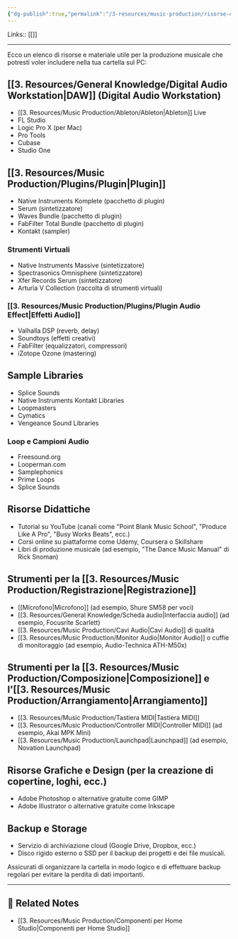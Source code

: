```yaml
---
{"dg-publish":true,"permalink":"/3-resources/music-production/risorse-e-materiale-utile-per-la-produzione-musicale/","tags":["note"]}
---
```


Links:: [[]]

---
Ecco un elenco di risorse e materiale utile per la produzione musicale che potresti voler includere nella tua cartella sul PC:

## [[3. Resources/General Knowledge/Digital Audio Workstation\|DAW]] (Digital Audio Workstation)

   - [[3. Resources/Music Production/Ableton/Ableton\|Ableton]] Live
   - FL Studio
   - Logic Pro X (per Mac)
   - Pro Tools
   - Cubase
   - Studio One

## [[3. Resources/Music Production/Plugins/Plugin\|Plugin]]

   - Native Instruments Komplete (pacchetto di plugin)
   - Serum (sintetizzatore)
   - Waves Bundle (pacchetto di plugin)
   - FabFilter Total Bundle (pacchetto di plugin)
   - Kontakt (sampler)

### Strumenti Virtuali

   - Native Instruments Massive (sintetizzatore)
   - Spectrasonics Omnisphere (sintetizzatore)
   - Xfer Records Serum (sintetizzatore)
   - Arturia V Collection (raccolta di strumenti virtuali)

### [[3. Resources/Music Production/Plugins/Plugin Audio Effect\|Effetti Audio]]

   - Valhalla DSP (reverb, delay)
   - Soundtoys (effetti creativi)
   - FabFilter (equalizzatori, compressori)
   - iZotope Ozone (mastering)

## Sample Libraries

   - Splice Sounds
   - Native Instruments Kontakt Libraries
   - Loopmasters
   - Cymatics
   - Vengeance Sound Libraries

### Loop e Campioni Audio

   - Freesound.org
   - Looperman.com
   - Samplephonics
   - Prime Loops
   - Splice Sounds

## Risorse Didattiche

   - Tutorial su YouTube (canali come "Point Blank Music School", "Produce Like A Pro", "Busy Works Beats", ecc.)
   - Corsi online su piattaforme come Udemy, Coursera o Skillshare
   - Libri di produzione musicale (ad esempio, "The Dance Music Manual" di Rick Snoman)

## Strumenti per la [[3. Resources/Music Production/Registrazione\|Registrazione]]

   - [[Microfono\|Microfono]] (ad esempio, Shure SM58 per voci)
   - [[3. Resources/General Knowledge/Scheda audio\|Interfaccia audio]] (ad esempio, Focusrite Scarlett)
   - [[3. Resources/Music Production/Cavi Audio\|Cavi Audio]] di qualità
   - [[3. Resources/Music Production/Monitor Audio\|Monitor Audio]] o cuffie di monitoraggio (ad esempio, Audio-Technica ATH-M50x)

## Strumenti per la [[3. Resources/Music Production/Composizione\|Composizione]] e l'[[3. Resources/Music Production/Arrangiamento\|Arrangiamento]]

   - [[3. Resources/Music Production/Tastiera MIDI\|Tastiera MIDI]]
   - [[3. Resources/Music Production/Controller MIDI\|Controller MIDI]] (ad esempio, Akai MPK Mini)
   -  [[3. Resources/Music Production/Launchpad\|Launchpad]] (ad esempio, Novation Launchpad)



## Risorse Grafiche e Design (per la creazione di copertine, loghi, ecc.)

- Adobe Photoshop o alternative gratuite come GIMP
- Adobe Illustrator o alternative gratuite come Inkscape

## Backup e Storage

- Servizio di archiviazione cloud (Google Drive, Dropbox, ecc.)
- Disco rigido esterno o SSD per il backup dei progetti e dei file musicali.

Assicurati di organizzare la cartella in modo logico e di effettuare backup regolari per evitare la perdita di dati importanti.


---
## 🔗 Related Notes

- [[3. Resources/Music Production/Componenti per Home Studio\|Componenti per Home Studio]]